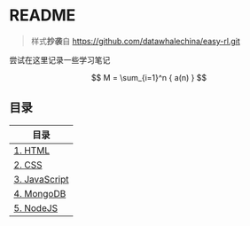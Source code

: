 # README

>样式**抄袭**自 https://github.com/datawhalechina/easy-rl.git

尝试在这里记录一些学习笔记

<!-- 测试公式 -->
$$
M = \sum_{i=1}^n { a(n) }
$$

## 目录
|目录 | 
|-----|
|[1. HTML](https://aishan224.github.io/my_notion_test/#/notions/HTML)|
|[2. CSS](https://aishan224.github.io/my_notion_test/#/notions/CSS)|
|[3. JavaScript](https://aishan224.github.io/my_notion_test/#/notions/JavaScript)|
|[4. MongoDB](https://aishan224.github.io/my_notion_test/#/notions/MongoDB)|
|[5. NodeJS](https://aishan224.github.io/my_notion_test/#/notions/NodeJS)|